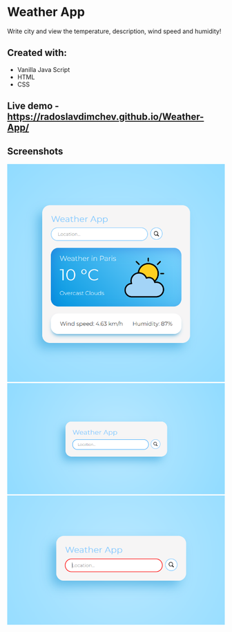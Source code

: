 # Weather App 

Write city and view the temperature, description, wind speed and humidity!

## Created with: 
- Vanilla Java Script
- HTML
- CSS

## Live demo - https://radoslavdimchev.github.io/Weather-App/

## Screenshots
![app](./screenshots/app.png)
![initial](./screenshots/initial.png)
![invalid](./screenshots/invalid.png)
